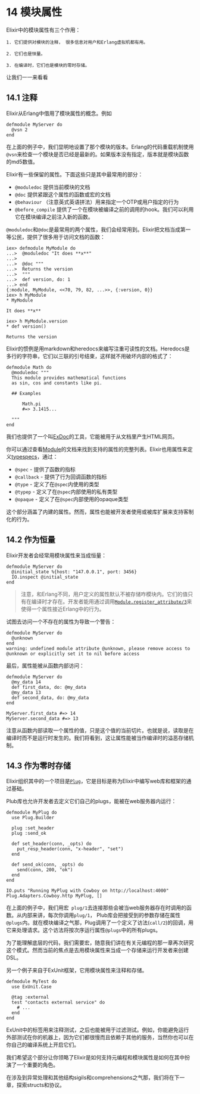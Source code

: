 # 14 模块属性

Elixir中的模块属性有三个作用：

    1. 它们提供对模块的注释， 很多信息对用户和Erlang虚拟机都有用。

    2. 它们也是恒量。

    3. 在编译时，它们也是模块的零时存储。

让我们一一来看看

## 14.1 注释

Elixir从Erlang中借用了模块属性的概念。例如

```
defmodule MyServer do
  @vsn 2
end
```
在上面的例子中，我们显明地设置了那个模块的版本。Erlang的代码重载机制使用`@vsn`来检查一个模块是否已经是最新的。如果版本没有指定，版本就是模块函数的md5数值。

Elixir有一些保留的属性。下面这些只是其中最常用的部分：

* `@moduledoc` 提供当前模块的文档
* `@doc` 提供紧跟这个属性的函数或宏的文档
* `@behaviour` （注意英式英语拼法）用来指定一个OTP或用户指定的行为
* `@before_compile` 提供了一个在模块被编译之前的调用的hook。我们可以利用它在模块编译之前注入新的函数。

`@moduledoc`和`@doc`是最常用的两个属性，我们会经常用到。Elixir把文档当成第一等公民，提供了很多用于访问文档的函数：

```
iex> defmodule MyModule do
...>  @moduledoc "It does **x**"
...>
...>  @doc """
...>  Returns the version
...>  """
...>  def version, do: 1
...> end
{:module, MyModule, <<70, 79, 82, ...>>, {:version, 0}}
iex> h MyModule
* MyModule

It does **x**

iex> h MyModule.version
* def version()

Returns the version
```

Elixir的惯例是用markdown和heredocs来编写注重可读性的文档。Heredocs是多行的字符串，它们以三联的引号结束，这样就不用破坏内部的格式了：

```
defmodule Math do
  @moduledoc """
  This module provides mathematical functions
  as sin, cos and constants like pi.

  ## Examples

      Math.pi
      #=> 3.1415...

  """
end
```

我们也提供了一个叫[ExDoc](https://github.com/elixir-lang/ex_doc)的工具，它能被用于从文档里产生HTML网页。

你可以通过查看[Module](http://elixir-lang.org/docs/stable/Module.html)的文档来找到支持的属性的完整列表。Elixir也用属性来定义[typespecs](http://elixir-lang.org/docs/stable/Kernel.Typespec.html)，通过：

* `@spec` - 提供了函数的指标
* `@callback` - 提供了行为回调函数的指标
* `@type` - 定义了在`@spec`内使用的类型
* `@typep` - 定义了在`@spec`内部使用的私有类型
* `@opaque` - 定义了在`@spec`内部使用的opaque类型

这个部分涵盖了内建的属性。然而，属性也能被开发者使用或被库扩展来支持客制化的行为。

## 14.2 作为恒量

Elixir开发者会经常用模块属性来当成恒量：

```
defmodule MyServer do
  @initial_state %{host: "147.0.0.1", port: 3456}
  IO.inspect @initial_state
end
```

> 注意，和Erlang不同，用户定义的属性默认不被存储咋模块内。它们的值只有在编译时才存在。开发者能用通过调用[`Module.register_attribute/3`](http://elixir-lang.org/docs/stable/Module.html#register_attribute/3)来使得一个属性接近Erlang中的行为。

试图去访问一个不存在的属性为导致一个警告：

```
defmodule MyServer do
  @unknown
end
warning: undefined module attribute @unknown, please remove access to @unknown or explicitly set it to nil before access
```

最后，属性能被从函数内部访问：

```
defmodule MyServer do
  @my_data 14
  def first_data, do: @my_data
  @my_data 13
  def second_data, do: @my_data
end

MyServer.first_data #=> 14
MyServer.second_data #=> 13
```

注意从函数内部读取一个属性的值，只是这个值的当前切片。也就是说，读取是在编译时而不是运行时发生的。我们将看到，这让属性能被当作编译时的溢恶存储机制。

## 14.3 作为零时存储

Elixir组织其中的一个项目是[`Plug`](https://github.com/elixir-lang/plug)，它是目标是称为Elixir中编写web库和框架的通过基础。

Plub库也允许开发者去定义它们自己的plugs，能被在web服务器内运行：

```
defmodule MyPlug do
  use Plug.Builder

  plug :set_header
  plug :send_ok

  def set_header(conn, _opts) do
    put_resp_header(conn, "x-header", "set")
  end

  def send_ok(conn, _opts) do
    send(conn, 200, "ok")
  end
end

IO.puts "Running MyPlug with Cowboy on http://localhost:4000"
Plug.Adapters.Cowboy.http MyPlug, []
```

在上面的例子中，我们用宏` plug/1`去连接那些会被当web服务器存在时调用的函数。从内部来讲，每次你调用`plug/1`， Plub库会把接受到的参数存储在属性`@plugs`内。就在模块编译之气那，Plug调用了一个定义了访法(`call/2`)的回调，用它来处理请求。这个访法将按次序运行属性`@plugs`中的所有plugs。

为了能理解底层的代码，我们需要宏，随意我们讲在有关元编程的那一章再次研究这个模式。然而当前的焦点是去用模块属性来当成一个存储来运行开发者来创建DSL。

另一个例子来自于ExUnit框架，它用模块属性来注释和存储。

```
defmodule MyTest do
  use ExUnit.Case

  @tag :external
  test "contacts external service" do
    # ...
  end
end
```

ExUnit中的标签用来注释测试，之后也能被用于过滤测试。例如，你能避免运行外部测试在你的机器上，因为它们都很慢而且依赖于其他的服务，当然你也可以在你自己的编译系统上开启它们。

我们希望这个部分让你领略了Elixir是如何支持元编程和模块属性是如何在其中扮演了一个重要的角色。

在涉及到异常处理和其他结构sigils和comprehensions之气那，我们将在下一章，探索structs和协议。
